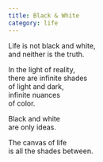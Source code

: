 ```yaml
---
title: Black & White
category: life
---
```

Life is not black and white,  
and neither is the truth.

In the light of reality,  
there are infinite shades  
of light and dark,  
infinite nuances  
of color.

Black and white  
are only ideas.

The canvas of life  
is all the shades between.
